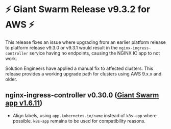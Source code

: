 # :zap: Giant Swarm Release v9.3.2 for AWS :zap:

This release fixes an issue where upgrading from an earlier platform release to platform release v9.3.0 or v9.3.1 would result in the `nginx-ingress-controller` service having no endpoints, causing the NGINX IC app to not work.

Solution Engineers have applied a manual fix to affected clusters. This release provides a working upgrade path for clusters using AWS 9.x.x and older.

## nginx-ingress-controller v0.30.0 ([Giant Swarm app v1.6.11](https://github.com/giantswarm/nginx-ingress-controller-app/blob/master/CHANGELOG.md#v1611-2020-05-26))

- Align labels, using `app.kubernetes.io/name` instead of `k8s-app` where possible. `k8s-app` remains to be used for compatibility reasons.
